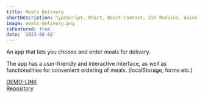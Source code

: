 ```yaml
---
title: Meals Delivery
shortDescription: TypeScript, React, React-Context, CSS Modules, Axios, Firebase
image: meals-delivery.png
isFeatured: true
date: '2023-08-02'
---
```


An app that lets you choose and order meals for delivery.

The app has a user-friendly and interactive interface, as well as functionalities for convenient ordering of meals. (localStorage, forms etc.)

[DEMO-LINK](https://react-meals-delivery-six.vercel.app/)  
[Repository](https://github.com/denysdev1/react-meals-delivery)
